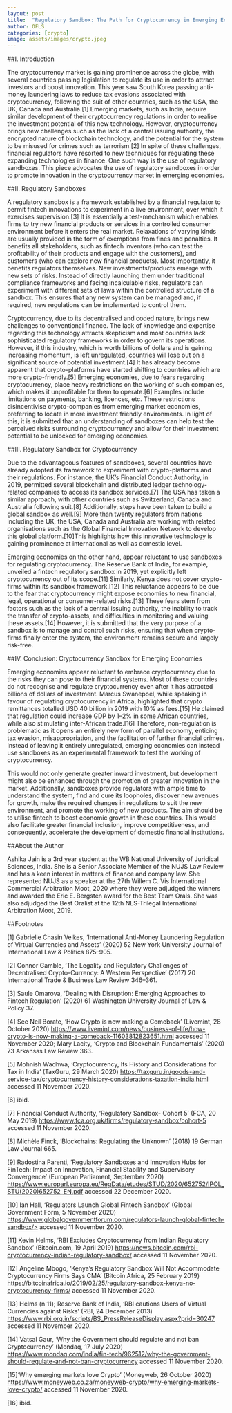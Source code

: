```yaml
---
layout: post
title:  "Regulatory Sandbox: The Path for Cryptocurrency in Emerging Economies?"
author: OFLS
categories: [crypto]
image: assets/images/crypto.jpeg
---
```

##I. Introduction

The cryptocurrency market is gaining prominence across the globe, with several countries passing legislation to regulate its use in order to attract investors and boost innovation. This year saw South Korea passing anti-money laundering laws to reduce tax evasions associated with cryptocurrency, following the suit of other countries, such as the USA, the UK, Canada and Australia.[1] Emerging markets, such as India, require similar development of their cryptocurrency regulations in order to realise the investment potential of this new technology. However, cryptocurrency brings new challenges such as the lack of a central issuing authority, the encrypted nature of blockchain technology, and the potential for the system to be misused for crimes such as terrorism.[2] In spite of these challenges, financial regulators have resorted to new techniques for regulating these expanding technologies in finance. One such way is the use of regulatory sandboxes. This piece advocates the use of regulatory sandboxes in order to promote innovation in the cryptocurrency market in emerging economies.

##II. Regulatory Sandboxes

A regulatory sandbox is a framework established by a financial regulator to permit fintech innovations to experiment in a live environment, over which it exercises supervision.[3] It is essentially a test-mechanism which enables firms to try new financial products or services in a controlled consumer environment before it enters the real market. Relaxations of varying kinds are usually provided in the form of exemptions from fines and penalties. It benefits all stakeholders, such as fintech inventors (who can test the profitability of their products and engage with the customers), and customers (who can explore new financial products). Most importantly, it benefits regulators themselves. New investments/products emerge with new sets of risks. Instead of directly launching them under traditional compliance frameworks and facing incalculable risks, regulators can experiment with different sets of laws within the controlled structure of a sandbox. This ensures that any new system can be managed and, if required, new regulations can be implemented to control them.

Cryptocurrency, due to its decentralised and coded nature, brings new challenges to conventional finance. The lack of knowledge and expertise regarding this technology attracts skepticism and most countries lack sophisticated regulatory frameworks in order to govern its operations. However, if this industry, which is worth billions of dollars and is gaining increasing momentum, is left unregulated, countries will lose out on a significant source of potential investment.[4] It has already become apparent that crypto-platforms have started shifting to countries which are more crypto-friendly.[5] Emerging economies, due to fears regarding cryptocurrency, place heavy restrictions on the working of such companies, which makes it unprofitable for them to operate.[6] Examples include limitations on payments, banking, licences, etc. These restrictions disincentivise crypto-companies from emerging market economies, preferring to locate in more investment friendly environments. In light of this, it is submitted that an understanding of sandboxes can help test the perceived risks surrounding cryptocurrency and allow for their investment potential to be unlocked for emerging economies.

##III. Regulatory Sandbox for Cryptocurrency

Due to the advantageous features of sandboxes, several countries have already adopted its framework to experiment with crypto-platforms and their regulations. For instance, the UK’s Financial Conduct Authority, in 2019, permitted several blockchain and distributed ledger technology-related companies to access its sandbox services.[7] The USA has taken a similar approach, with other countries such as Switzerland, Canada and Australia following suit.[8] Additionally, steps have been taken to build a global sandbox as well.[9] More than twenty regulators from nations including the UK, the USA, Canada and Australia are working with related organisations such as the Global Financial Innovation Network to develop this global platform.[10]This highlights how this innovative technology is gaining prominence at international as well as domestic level.

Emerging economies on the other hand, appear reluctant to use sandboxes for regulating cryptocurrency. The Reserve Bank of India, for example, unveiled a fintech regulatory sandbox in 2019, yet explicitly left cryptocurrency out of its scope.[11] Similarly, Kenya does not cover crypto-firms within its sandbox framework.[12] This reluctance appears to be due to the fear that cryptocurrency might expose economies to new financial, legal, operational or consumer-related risks.[13] These fears stem from factors such as the lack of a central issuing authority, the inability to track the transfer of crypto-assets, and difficulties in monitoring and valuing these assets.[14] However, it is submitted that the very purpose of a sandbox is to manage and control such risks, ensuring that when crypto-firms finally enter the system, the environment remains secure and largely risk-free.

##IV. Conclusion: Cryptocurrency Sandbox for Emerging Economies

Emerging economies appear reluctant to embrace cryptocurrency due to the risks they can pose to their financial systems. Most of these countries do not recognise and regulate cryptocurrency even after it has attracted billions of dollars of investment. Marcus Swanepoel, while speaking in favour of regulating cryptocurrency in Africa, highlighted that crypto remittances totalled USD 40 billion in 2019 with 10% as fees.[15] He claimed that regulation could increase GDP by 1–2% in some African countries, while also stimulating inter-African trade.[16] Therefore, non-regulation is problematic as it opens an entirely new form of parallel economy, enticing tax evasion, misappropriation, and the facilitation of further financial crimes. Instead of leaving it entirely unregulated, emerging economies can instead use sandboxes as an experimental framework to test the working of cryptocurrency.

This would not only generate greater inward investment, but development might also be enhanced through the promotion of greater innovation in the market. Additionally, sandboxes provide regulators with ample time to understand the system, find and cure its loopholes, discover new avenues for growth, make the required changes in regulations to suit the new environment, and promote the working of new products. The aim should be to utilise fintech to boost economic growth in these countries. This would also facilitate greater financial inclusion, improve competitiveness, and consequently, accelerate the development of domestic financial institutions.

##About the Author

Ashika Jain is a 3rd year student at the WB National University of Juridical Sciences, India. She is a Senior Associate Member of the NUJS Law Review and has a keen interest in matters of finance and company law. She represented NUJS as a speaker at the 27th Willem C. Vis International Commercial Arbitration Moot, 2020 where they were adjudged the winners and awarded the Eric E. Bergsten award for the Best Team Orals. She was also adjudged the Best Oralist at the 12th NLS-Trilegal International Arbitration Moot, 2019.

##Footnotes

[1] Gabrielle Chasin Velkes, ‘International Anti-Money Laundering Regulation of Virtual Currencies and Assets’ (2020) 52 New York University Journal of International Law & Politics 875–905.

[2] Connor Gamble, ‘The Legality and Regulatory Challenges of Decentralised Crypto-Currency: A Western Perspective’ (2017) 20 International Trade & Business Law Review 346–361.

[3] Saule Omarova, ‘Dealing with Disruption: Emerging Approaches to Fintech Regulation’ (2020) 61 Washington University Journal of Law & Policy 37.

[4] See Neil Borate, ‘How Crypto is now making a Comeback’ (Livemint, 28 October 2020) <https://www.livemint.com/news/business-of-life/how-crypto-is-now-making-a-comeback-11603812823651.html> accessed 11 November 2020; Mary Lacity, ‘Crypto and Blockchain Fundamentals’ (2020) 73 Arkansas Law Review 363.

[5] Mohnish Wadhwa, ‘Cryptocurrency, Its History and Considerations for Tax in India’ (TaxGuru, 29 March 2020) <https://taxguru.in/goods-and-service-tax/cryptocurrency-history-considerations-taxation-india.html> accessed 11 November 2020.

[6] ibid.

[7] Financial Conduct Authority, ‘Regulatory Sandbox- Cohort 5’ (FCA, 20 May 2019) <https://www.fca.org.uk/firms/regulatory-sandbox/cohort-5> accessed 11 November 2020.

[8] Michèle Finck, ‘Blockchains: Regulating the Unknown’ (2018) 19 German Law Journal 665.

[9] Radostina Parenti, ‘Regulatory Sandboxes and Innovation Hubs for FinTech: Impact on Innovation, Financial Stability and Supervisory Convergence’ (European Parliament, September 2020) <https://www.europarl.europa.eu/RegData/etudes/STUD/2020/652752/IPOL_STU(2020)652752_EN.pdf> accessed 22 December 2020.

[10] Ian Hall, ‘Regulators Launch Global Fintech Sandbox’ (Global Government Form, 5 November 2020) https://www.globalgovernmentforum.com/regulators-launch-global-fintech-sandbox/> accessed 11 November 2020.

[11] Kevin Helms, ‘RBI Excludes Cryptocurrency from Indian Regulatory Sandbox’ (Bitcoin.com, 19 April 2019) <https://news.bitcoin.com/rbi-cryptocurrency-indian-regulatory-sandbox/> accessed 11 November 2020.

[12] Angeline Mbogo, ‘Kenya’s Regulatory Sandbox Will Not Accommodate Cryptocurrency Firms Says CMA’ (Bitcoin Africa, 25 February 2019) <https://bitcoinafrica.io/2019/02/25/regulatory-sandbox-kenya-no-cryptocurrency-firms/> accessed 11 November 2020.

[13] Helms (n 11); Reserve Bank of India, ‘RBI cautions Users of Virtual Currencies against Risks’ (RBI, 24 December 2013) <https://www.rbi.org.in/scripts/BS_PressReleaseDisplay.aspx?prid=30247> accessed 11 November 2020.

[14] Vatsal Gaur, ‘Why the Government should regulate and not ban Cryptocurrency’ (Mondaq, 17 July 2020) <https://www.mondaq.com/india/fin-tech/962512/why-the-government-should-regulate-and-not-ban-cryptocurrency> accessed 11 November 2020.

[15]‘Why emerging markets love Crypto’ (Moneyweb, 26 October 2020) <https://www.moneyweb.co.za/moneyweb-crypto/why-emerging-markets-love-crypto/> accessed 11 November 2020.

[16] ibid.

